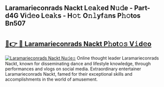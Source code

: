 ## Laramarieconrads Nackt L𝚎a𝚔ed N𝚞𝚍e - Part-d4G Vi𝚍𝚎o L𝚎a𝚔s - H𝚘𝚝 O𝚗𝚕yf𝚊ns P𝚑𝚘tos Bn507

# <h2><a href="http://kf40223.oniu.top/?m=Laramarieconrads+Nackt">🔗👉 🔴 Laramarieconrads Nackt P𝚑ot𝚘𝚜 V𝚒d𝚎o</a></h2>

[![Laramarieconrads Nackt Nu𝚍e𝚜](https://i.imgur.com/0qMVB7G.gif)](http://kf40223.oniu.top/?m=Laramarieconrads+Nackt)
Online thought leader Laramarieconrads Nackt, known for disseminating dance and lifestyle knowledge, through performances and vlogs on social media. Extraordinary entertainer Laramarieconrads Nackt, famed for their exceptional skills and accomplishments in the world of amusement.  
